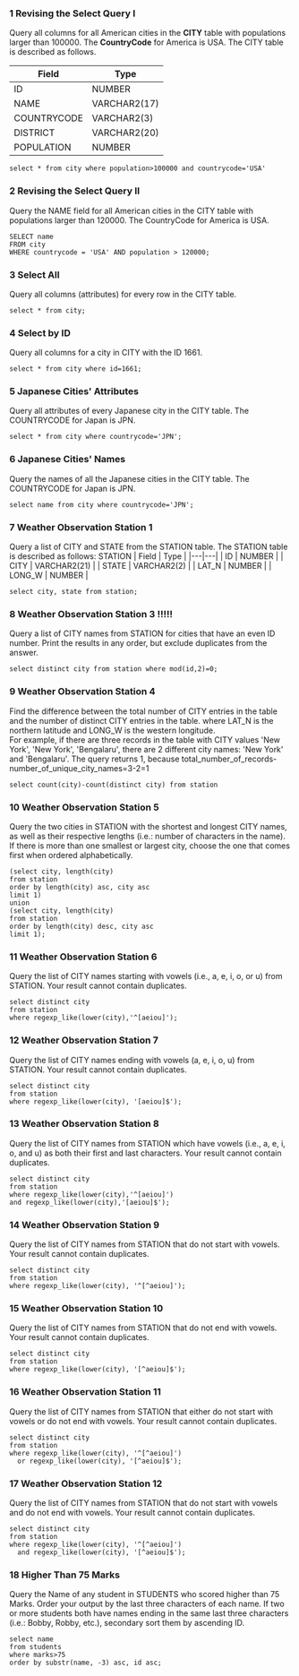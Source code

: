 ### 1 Revising the Select Query I
Query all columns for all American cities in the **CITY** table with populations larger than 100000. The **CountryCode** for America is USA. The CITY table is described as follows.

| Field  | Type  |
|---|---|
| ID  | NUMBER  |
| NAME  | VARCHAR2(17)  |
| COUNTRYCODE  | VARCHAR2(3)  |
| DISTRICT  | VARCHAR2(20)  |
| POPULATION  | NUMBER  |

~~~
select * from city where population>100000 and countrycode='USA'
~~~

### 2 Revising the Select Query II
Query the NAME field for all American cities in the CITY table with populations larger than 120000. The CountryCode for America is USA.
~~~
SELECT name
FROM city
WHERE countrycode = 'USA' AND population > 120000;
~~~

### 3 Select All
Query all columns (attributes) for every row in the CITY table.
~~~
select * from city;
~~~

### 4 Select by ID
Query all columns for a city in CITY with the ID 1661.
~~~
select * from city where id=1661;
~~~

### 5 Japanese Cities' Attributes
Query all attributes of every Japanese city in the CITY table. The COUNTRYCODE for Japan is JPN.
~~~
select * from city where countrycode='JPN';
~~~

### 6 Japanese Cities' Names
Query the names of all the Japanese cities in the CITY table. The COUNTRYCODE for Japan is JPN.
~~~
select name from city where countrycode='JPN';
~~~

### 7 Weather Observation Station 1
Query a list of CITY and STATE from the STATION table.
The STATION table is described as follows: STATION
| Field  | Type  |
|---|---|
| ID  | NUMBER  |
| CITY  | VARCHAR2(21)  |
| STATE  | VARCHAR2(2)  |
| LAT_N  | NUMBER  |
| LONG_W  | NUMBER  |
~~~
select city, state from station;
~~~

### 8 Weather Observation Station 3 !!!!!
Query a list of CITY names from STATION for cities that have an even ID number. Print the results in any order, but exclude duplicates from the answer.
~~~
select distinct city from station where mod(id,2)=0;
~~~

### 9 Weather Observation Station 4
Find the difference between the total number of CITY entries in the table and the number of distinct CITY entries in the table. where LAT_N is the northern latitude and LONG_W is the western longitude.\
For example, if there are three records in the table with CITY values 'New York', 'New York', 'Bengalaru', there are 2 different city names: 'New York' and 'Bengalaru'. The query returns 1, because total_number_of_records-number_of_unique_city_names=3-2=1
~~~
select count(city)-count(distinct city) from station
~~~

### 10 Weather Observation Station 5
Query the two cities in STATION with the shortest and longest CITY names, as well as their respective lengths (i.e.: number of characters in the name). If there is more than one smallest or largest city, choose the one that comes first when ordered alphabetically.
~~~
(select city, length(city)
from station
order by length(city) asc, city asc
limit 1)
union
(select city, length(city)
from station
order by length(city) desc, city asc
limit 1);
~~~

### 11 Weather Observation Station 6
Query the list of CITY names starting with vowels (i.e., a, e, i, o, or u) from STATION. Your result cannot contain duplicates.
~~~
select distinct city 
from station 
where regexp_like(lower(city),'^[aeiou]');
~~~

### 12 Weather Observation Station 7
Query the list of CITY names ending with vowels (a, e, i, o, u) from STATION. Your result cannot contain duplicates.
~~~
select distinct city 
from station
where regexp_like(lower(city), '[aeiou]$');
~~~

### 13 Weather Observation Station 8
Query the list of CITY names from STATION which have vowels (i.e., a, e, i, o, and u) as both their first and last characters. Your result cannot contain duplicates.
~~~
select distinct city 
from station
where regexp_like(lower(city),'^[aeiou]')
and regexp_like(lower(city),'[aeiou]$');
~~~

### 14 Weather Observation Station 9
Query the list of CITY names from STATION that do not start with vowels. Your result cannot contain duplicates.
~~~
select distinct city 
from station
where regexp_like(lower(city), '^[^aeiou]');
~~~

### 15 Weather Observation Station 10
Query the list of CITY names from STATION that do not end with vowels. Your result cannot contain duplicates.
~~~
select distinct city 
from station
where regexp_like(lower(city), '[^aeiou]$');
~~~

### 16 Weather Observation Station 11
Query the list of CITY names from STATION that either do not start with vowels or do not end with vowels. Your result cannot contain duplicates.
~~~
select distinct city
from station
where regexp_like(lower(city), '^[^aeiou]') 
  or regexp_like(lower(city), '[^aeiou]$');
~~~

### 17 Weather Observation Station 12
Query the list of CITY names from STATION that do not start with vowels and do not end with vowels. Your result cannot contain duplicates.
~~~
select distinct city
from station
where regexp_like(lower(city), '^[^aeiou]') 
  and regexp_like(lower(city), '[^aeiou]$');
~~~

### 18 Higher Than 75 Marks
Query the Name of any student in STUDENTS who scored higher than 75 Marks. Order your output by the last three characters of each name. If two or more students both have names ending in the same last three characters (i.e.: Bobby, Robby, etc.), secondary sort them by ascending ID.
~~~
select name 
from students
where marks>75
order by substr(name, -3) asc, id asc;
~~~
